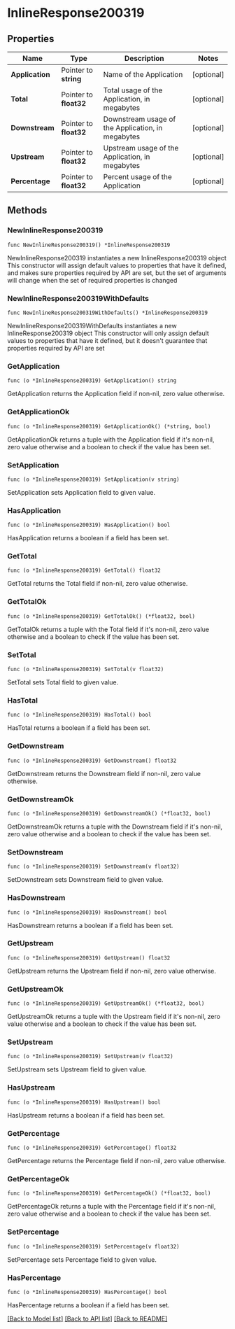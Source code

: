 # InlineResponse200319

## Properties

Name | Type | Description | Notes
------------ | ------------- | ------------- | -------------
**Application** | Pointer to **string** | Name of the Application | [optional] 
**Total** | Pointer to **float32** | Total usage of the Application, in megabytes | [optional] 
**Downstream** | Pointer to **float32** | Downstream usage of the Application, in megabytes | [optional] 
**Upstream** | Pointer to **float32** | Upstream usage of the Application, in megabytes | [optional] 
**Percentage** | Pointer to **float32** | Percent usage of the Application | [optional] 

## Methods

### NewInlineResponse200319

`func NewInlineResponse200319() *InlineResponse200319`

NewInlineResponse200319 instantiates a new InlineResponse200319 object
This constructor will assign default values to properties that have it defined,
and makes sure properties required by API are set, but the set of arguments
will change when the set of required properties is changed

### NewInlineResponse200319WithDefaults

`func NewInlineResponse200319WithDefaults() *InlineResponse200319`

NewInlineResponse200319WithDefaults instantiates a new InlineResponse200319 object
This constructor will only assign default values to properties that have it defined,
but it doesn't guarantee that properties required by API are set

### GetApplication

`func (o *InlineResponse200319) GetApplication() string`

GetApplication returns the Application field if non-nil, zero value otherwise.

### GetApplicationOk

`func (o *InlineResponse200319) GetApplicationOk() (*string, bool)`

GetApplicationOk returns a tuple with the Application field if it's non-nil, zero value otherwise
and a boolean to check if the value has been set.

### SetApplication

`func (o *InlineResponse200319) SetApplication(v string)`

SetApplication sets Application field to given value.

### HasApplication

`func (o *InlineResponse200319) HasApplication() bool`

HasApplication returns a boolean if a field has been set.

### GetTotal

`func (o *InlineResponse200319) GetTotal() float32`

GetTotal returns the Total field if non-nil, zero value otherwise.

### GetTotalOk

`func (o *InlineResponse200319) GetTotalOk() (*float32, bool)`

GetTotalOk returns a tuple with the Total field if it's non-nil, zero value otherwise
and a boolean to check if the value has been set.

### SetTotal

`func (o *InlineResponse200319) SetTotal(v float32)`

SetTotal sets Total field to given value.

### HasTotal

`func (o *InlineResponse200319) HasTotal() bool`

HasTotal returns a boolean if a field has been set.

### GetDownstream

`func (o *InlineResponse200319) GetDownstream() float32`

GetDownstream returns the Downstream field if non-nil, zero value otherwise.

### GetDownstreamOk

`func (o *InlineResponse200319) GetDownstreamOk() (*float32, bool)`

GetDownstreamOk returns a tuple with the Downstream field if it's non-nil, zero value otherwise
and a boolean to check if the value has been set.

### SetDownstream

`func (o *InlineResponse200319) SetDownstream(v float32)`

SetDownstream sets Downstream field to given value.

### HasDownstream

`func (o *InlineResponse200319) HasDownstream() bool`

HasDownstream returns a boolean if a field has been set.

### GetUpstream

`func (o *InlineResponse200319) GetUpstream() float32`

GetUpstream returns the Upstream field if non-nil, zero value otherwise.

### GetUpstreamOk

`func (o *InlineResponse200319) GetUpstreamOk() (*float32, bool)`

GetUpstreamOk returns a tuple with the Upstream field if it's non-nil, zero value otherwise
and a boolean to check if the value has been set.

### SetUpstream

`func (o *InlineResponse200319) SetUpstream(v float32)`

SetUpstream sets Upstream field to given value.

### HasUpstream

`func (o *InlineResponse200319) HasUpstream() bool`

HasUpstream returns a boolean if a field has been set.

### GetPercentage

`func (o *InlineResponse200319) GetPercentage() float32`

GetPercentage returns the Percentage field if non-nil, zero value otherwise.

### GetPercentageOk

`func (o *InlineResponse200319) GetPercentageOk() (*float32, bool)`

GetPercentageOk returns a tuple with the Percentage field if it's non-nil, zero value otherwise
and a boolean to check if the value has been set.

### SetPercentage

`func (o *InlineResponse200319) SetPercentage(v float32)`

SetPercentage sets Percentage field to given value.

### HasPercentage

`func (o *InlineResponse200319) HasPercentage() bool`

HasPercentage returns a boolean if a field has been set.


[[Back to Model list]](../README.md#documentation-for-models) [[Back to API list]](../README.md#documentation-for-api-endpoints) [[Back to README]](../README.md)


